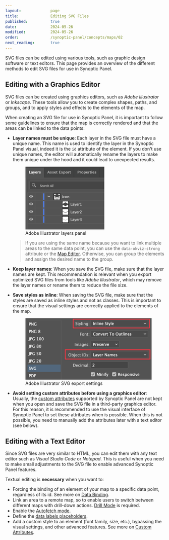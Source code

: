 ```yaml
---
layout:             page
title:              Editing SVG Files
published:          true
date:               2024-05-26
modified:           2024-05-26
order:              /synoptic-panel/concepts/maps/02
next_reading:       true
---
```


SVG files can be edited using various tools, such as graphic design software or text editors. This page provides an overview of the different methods to edit SVG files for use in Synoptic Panel.

## Editing with a Graphics Editor

SVG files can be created using graphics editors, such as *Adobe Illustrator* or *Inkscape*. These tools allow you to create complex shapes, paths, and groups, and to apply styles and effects to the elements of the map.

When creating an SVG file for use in Synoptic Panel, it is important to follow some guidelines to ensure that the map is correctly rendered and that the areas can be linked to the data points:

- **Layer names must be unique**: Each layer in the SVG file must have a unique name. This name is used to identify the layer in the Synoptic Panel visual, indeed it is the `id` attribute of the element. If you don't use unique names, the editor will automatically rename the layers to make them unique under the hood and it could lead to unexpected results. 

    <figure>
        <img src="images/illustrator-layers-panel.png" width="250">
        <figcaption>Adobe Illustrator layers panel</figcaption>
    </figure>
    
    > If you are using the same name because you want to link multiple areas to the same data point, you can use the `data-okviz-strong` attribute or the [Map Editor](../../features/map-editor.md). Otherwise, you can group the elements and assign the desired name to the group.

- **Keep layer names**: When you save the SVG file, make sure that the layer names are kept. This recommendation is relevant when you export optimized SVG files from tools like *Adobe Illustrator*, which may remove the layer names or rename them to reduce the file size.

- **Save styles as inline**: When saving the SVG file, make sure that the styles are saved as inline styles and not as classes. This is important to ensure that the visual settings are correctly applied to the elements of the map.

    <figure>
        <img src="images/illustrator-svg-export-settings.png" width="450">
        <figcaption>Adobe Illustrator SVG export settings</figcaption>
    </figure>

- **Avoid setting custom attributes before using a graphics editor**: Usually, the [custom attributes](svg-format.md#custom-attributes) supported by Synoptic Panel are not kept when you open and save the SVG file in a third-party graphics editor. For this reason, it is recommended to use the visual interface of Synoptic Panel to set these attributes when is possible. When this is not possible, you need to manually add the attributes later with a text editor (see below).


## Editing with a Text Editor

Since SVG files are very similar to HTML, you can edit them with any text editor such as *Visual Studio Code* or *Notepad*. This is useful when you need to make small adjustments to the SVG file to enable advanced Synoptic Panel features.

Textual editing is **necessary** when you want to:

- Forcing the binding of an element of your map to a specific data point, regardless of its id. See more on [Data Binding](../data-binding.md).
- Link an area to a remote map, so to enable users to switch between different maps with drill-down actions. [Drill Mode](../../features/drill-mode.md) is required.
- Enable the [Autofetch mode](../../features/drill-mode.md#autofetch).
- Define the [data labels placeholders](../../features/data-labels.md).
- Add a custom style to an element (font family, size, etc.), bypassing the visual settings, and other advanced features. See more on [Custom Attributes](svg-format.md#custom-attributes).